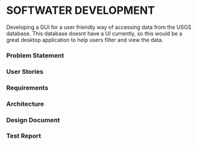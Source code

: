 # SOFTWATER DEVELOPMENT

Developing a GUI for a user friendly way of accessing data from the USGS database. This database doesnt have a UI currently, so this would be a great desktop application to help users filter and view the data.

### Problem Statement



### User Stories



### Requirements



### Architecture



### Design Document



### Test Report
